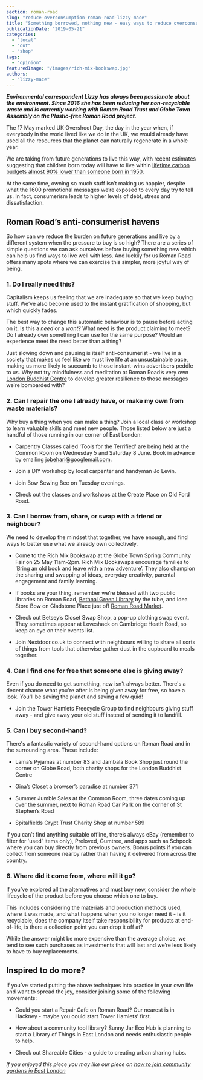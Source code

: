 ```yaml
---
section: roman-road
slug: "reduce-overconsumption-roman-road-lizzy-mace"
title: "Something borrowed, nothing new - easy ways to reduce overconsumption"
publicationDate: "2019-05-21"
categories: 
  - "local"
  - "out"
  - "shop"
tags: 
  - "opinion"
featuredImage: "/images/rich-mix-bookswap.jpg"
authors: 
  - "lizzy-mace"
---
```


**_Environmental correspondent Lizzy has always been passionate about the environment. Since 2016 she has been reducing her non-recyclable waste and is currently working with Roman Road Trust and Globe Town Assembly on the Plastic-free Roman Road project._**

The 17 May marked UK Overshoot Day, the day in the year when, if everybody in the world lived like we do in the UK, we would already have used all the resources that the planet can naturally regenerate in a whole year.

We are taking from future generations to live this way, with recent estimates suggesting that children born today will have to live within [lifetime carbon budgets almost 90% lower than someone born in 1950](https://www.theguardian.com/environment/2019/apr/10/climate-crisis-todays-children-face-lives-with-tiny-carbon-footprints).

At the same time, owning so much stuff isn’t making us happier, despite what the 1600 promotional messages we’re exposed to every day try to tell us. In fact, consumerism leads to higher levels of debt, stress and dissatisfaction.

## **Roman Road’s anti-consumerist havens**

So how can we reduce the burden on future generations and live by a different system when the pressure to buy is so high? There are a series of simple questions we can ask ourselves before buying something new which can help us find ways to live well with less. And luckily for us Roman Road offers many spots where we can exercise this simpler, more joyful way of being.

### **1\. Do I really need this?**

Capitalism keeps us feeling that we are inadequate so that we keep buying stuff. We’ve also become used to the instant gratification of shopping, but which quickly fades.  
  
The best way to change this automatic behaviour is to pause before acting on it. Is this a _need_ or a _want_? What need is the product claiming to meet? Do I already own something I can use for the same purpose? Would an experience meet the need better than a thing?

Just slowing down and pausing is itself anti-consumerist - we live in a society that makes us feel like we must live life at an unsustainable pace, making us more likely to succumb to those instant-wins advertisers peddle to us. Why not try mindfulness and meditation at Roman Road’s very own [London Buddhist Centre](https://romanroadlondon.com/london-buddhist-centre-east-london/) to develop greater resilience to those messages we’re bombarded with?

### **2\. Can I repair the one I already have, or make my own from waste materials?**

Why buy a thing when you can make a thing? Join a local class or workshop to learn valuable skills and meet new people. Those listed below are just a handful of those running in our corner of East London:

- Carpentry Classes called 'Tools for the Terrified' are being held at the Common Room on Wednesday 5 and Saturday 8 June. Book in advance by emailing jobehari@googlemail.com.

- Join a DIY workshop by local carpenter and handyman Jo Levin.

- Join Bow Sewing Bee on Tuesday evenings.

- Check out the classes and workshops at the Create Place on Old Ford Road.

### **3\. Can I borrow from, share, or swap with a friend or neighbour?**

We need to develop the mindset that together, we have enough, and find ways to better use what we already own collectively.

- Come to the Rich Mix Bookswap at the Globe Town Spring Community Fair on 25 May 11am-2pm. Rich Mix Bookswaps encourage families to ‘Bring an old book and leave with a new adventure’. They also champion the sharing and swapping of ideas, everyday creativity, parental engagement and family learning.

- If books are your thing, remember we’re blessed with two public libraries on Roman Road, [Bethnal Green Library](https://romanroadlondon.com/bethnal-green-library-history/) by the tube, and Idea Store Bow on Gladstone Place just off [Roman Road Market](https://romanroadlondon.com/market/).

- Check out Betsey’s Closet Swap Shop, a pop-up clothing swap event. They sometimes appear at Loveshack on Cambridge Heath Road, so keep an eye on their events list.

- Join Nextdoor.co.uk to connect with neighbours willing to share all sorts of things from tools that otherwise gather dust in the cupboard to meals together.

### **4\. Can I find one for free that someone else is giving away?**

Even if you do need to get something, new isn't always better. There's a decent chance what you're after is being given away for free, so have a look. You'll be saving the planet and saving a few quid!

- Join the Tower Hamlets Freecycle Group to find neighbours giving stuff away - and give away your old stuff instead of sending it to landfill.

### **5\. Can I buy second-hand?**

There's a fantastic variety of second-hand options on Roman Road and in the surrounding area. These include:

- Lama’s Pyjamas at number 83 and Jambala Book Shop just round the corner on Globe Road, both charity shops for the London Buddhist Centre

- Gina’s Closet a browser’s paradise at number 371

- Summer Jumble Sales at the Common Room, three dates coming up over the summer, next to Roman Road Car Park on the corner of St Stephen’s Road

- Spitalfields Crypt Trust Charity Shop at number 589

If you can’t find anything suitable offline, there’s always eBay (remember to filter for 'used' items only), Preloved, Gumtree, and apps such as Schpock where you can buy directly from previous owners. Bonus points if you can collect from someone nearby rather than having it delivered from across the country.

### **6\. Where did it come from, where will it go?**

If you’ve explored all the alternatives and must buy new, consider the whole lifecycle of the product before you choose which one to buy.

This includes considering the materials and production methods used, where it was made, and what happens when you no longer need it - is it recyclable, does the company itself take responsibility for products at end-of-life, is there a collection point you can drop it off at?  
  
While the answer might be more expensive than the average choice, we tend to see such purchases as investments that will last and we’re less likely to have to buy replacements.

## **Inspired to do more?**

If you’ve started putting the above techniques into practice in your own life and want to spread the joy, consider joining some of the following movements:

- Could you start a Repair Cafe on Roman Road? Our nearest is in Hackney - maybe you could start Tower Hamlets’ first.

- How about a community tool library? Sunny Jar Eco Hub is planning to start a Library of Things in East London and needs enthusiastic people to help.

- Check out Shareable Cities - a guide to creating urban sharing hubs.

_If you enjoyed this piece you may like our piece on [how to join community gardens in East London](https://romanroadlondon.com/move-to-london-become-a-gardener/)_
